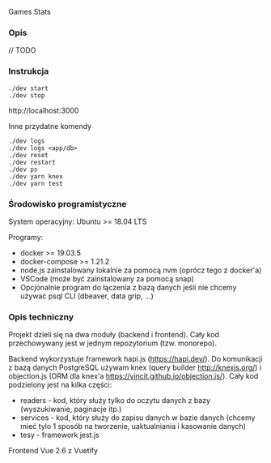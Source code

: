 Games Stats

### Opis

// TODO 

### Instrukcja

```
./dev start
./dev stop
```

http://localhost:3000

Inne przydatne komendy

```
./dev logs
./dev logs <app/db>
./dev reset
./dev restart
./dev ps
./dev yarn knex
./dev yarn test
```

### Środowisko programistyczne

System operacyjny: Ubuntu >= 18.04 LTS

Programy:

- docker >= 19.03.5
- docker-compose >= 1.21.2
- node.js zainstalowany lokalnie za pomocą nvm (oprócz tego z docker'a)
- VSCode (może być zainstalowany za pomocą snap)
- Opcjonalnie program do łączenia z bazą danych jeśli nie chcemy używać psql CLI (dbeaver, data grip, ...)
 

### Opis techniczny

Projekt dzieli się na dwa moduły (backend i frontend). Cały kod przechowywany jest w jednym repozytorium (tzw. monorepo).

Backend wykorzystuje framework hapi.js (https://hapi.dev/). Do komunikacji z bazą danych PostgreSQL używam knex (query builder http://knexjs.org/) i objection.js (ORM dla knex'a https://vincit.github.io/objection.js/).
Cały kod podzielony jest na kilka części:
- readers - kod, który służy tylko do oczytu danych z bazy (wyszukiwanie, paginacje itp.)
- services - kod, który służy do zapisu danych w bazie danych (chcemy mieć tylo 1 sposób na tworzenie, uaktualniania i kasowanie danych)
- tesy - framework jest.js

Frontend
Vue 2.6 z Vuetify
